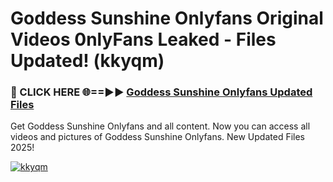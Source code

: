 # Goddess Sunshine Onlyfans Original Videos 0nlyFans Leaked - Files Updated! (kkyqm)

<h3>🔴 CLICK HERE 🌐==►► <a href="https://tinyurl.com/ehrbuxhb" rel="nofollow">Goddess Sunshine Onlyfans Updated Files</a></h3>

Get Goddess Sunshine Onlyfans and all content. Now you can access all videos and pictures of Goddess Sunshine Onlyfans. New Updated Files 2025!

[![kkyqm](https://i.imgur.com/lVYEuWS.gif)](https://tinyurl.com/ehrbuxhb)
